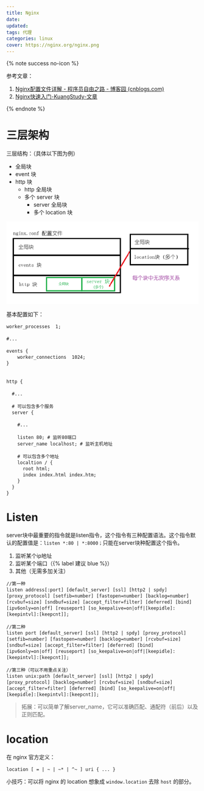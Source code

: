 ```yaml
---
title: Nginx
date: 
updated: 
tags: 代理
categories: linux
cover: https://nginx.org/nginx.png  
---
```


{% note success no-icon %}

参考文章：

1. [Nginx配置文件详解 - 程序员自由之路 - 博客园 (cnblogs.com)](https://www.cnblogs.com/54chensongxia/p/12938929.html)
2. [Nginx快速入门-KuangStudy-文章](https://www.kuangstudy.com/bbs/1353634800149213186)

{% endnote %}

# 三层架构

三层结构：（具体以下图为例）

- 全局块
- event 块
- http 块
  - http 全局块
  - 多个 server 块
    - server 全局块
    - 多个 location 块

![image-20230719131053170](../FILES/nginx.md/image-20230719131053170.png)

基本配置如下：

```nginx
worker_processes  1;

#...

events {
    worker_connections  1024;
}


http {
  
  #...
  
  # 可以包含多个服务
  server {
    
    #...
    
    listen 80; # 监听80端口
    server_name localhost; # 监听主机地址
    
    # 可以包含多个地址
    localtion / {
      root html;
      index index.html index.htm;
    }
  }
}
```

# Listen

server块中最重要的指令就是listen指令，这个指令有三种配置语法。这个指令默认的配置值是：`listen *:80 | *:8000；`只能在server块种配置这个指令。

1. 监听某个ip地址
2. 监听某个端口（{% label 建议 blue %}）
3. 其他（无需多加关注）

```nginx
//第一种
listen address[:port] [default_server] [ssl] [http2 | spdy] [proxy_protocol] [setfib=number] [fastopen=number] [backlog=number] [rcvbuf=size] [sndbuf=size] [accept_filter=filter] [deferred] [bind] [ipv6only=on|off] [reuseport] [so_keepalive=on|off|[keepidle]:[keepintvl]:[keepcnt]];

//第二种 
listen port [default_server] [ssl] [http2 | spdy] [proxy_protocol] [setfib=number] [fastopen=number] [backlog=number] [rcvbuf=size] [sndbuf=size] [accept_filter=filter] [deferred] [bind] [ipv6only=on|off] [reuseport] [so_keepalive=on|off|[keepidle]:[keepintvl]:[keepcnt]];

//第三种（可以不用重点关注）
listen unix:path [default_server] [ssl] [http2 | spdy] [proxy_protocol] [backlog=number] [rcvbuf=size] [sndbuf=size] [accept_filter=filter] [deferred] [bind] [so_keepalive=on|off|[keepidle]:[keepintvl]:[keepcnt]];
```

> 拓展：可以简单了解server_name，它可以准确匹配、通配符（前后）以及正则匹配。

# location

在 nginx 官方定义：

```nginx
location [ = | ~ | ~* | ^~ ] uri { ... }
```

小技巧：可以将 nginx 的 location 想象成 `window.location` 去除 `host` 的部分。

